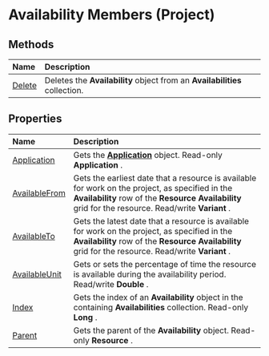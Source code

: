 
# Availability Members (Project)





## Methods



|**Name**|**Description**|
|:-----|:-----|
|[Delete](b014e345-10e8-efdd-310b-dd405143f6c6.md)|Deletes the  **Availability** object from an **Availabilities** collection.|

## Properties



|**Name**|**Description**|
|:-----|:-----|
|[Application](53f0c5d3-50e2-e17b-a6f6-fbb59fc7cb72.md)|Gets the  **[Application](8eb91712-7784-a102-38c0-19bb056c27e9.md)** object. Read-only **Application** .|
|[AvailableFrom](114a1c41-8866-f479-ef08-e099cf7a9968.md)|Gets the earliest date that a resource is available for work on the project, as specified in the  **Availability** row of the **Resource Availability** grid for the resource. Read/write **Variant** .|
|[AvailableTo](fe1b9efc-b981-5dc0-fbaa-a29c098e2628.md)|Gets the latest date that a resource is available for work on the project, as specified in the  **Availability** row of the **Resource Availability** grid for the resource. Read/write **Variant** .|
|[AvailableUnit](a22d2325-e512-08c5-608f-0fadce9d33e5.md)|Gets or sets the percentage of time the resource is available during the availability period. Read/write  **Double** .|
|[Index](54dd8601-68c8-0133-5622-12e26c70972d.md)|Gets the index of an  **Availability** object in the containing **Availabilities** collection. Read-only **Long** .|
|[Parent](8fc6f0dc-3f8b-1bc6-619f-0dbfa84015b6.md)|Gets the parent of the  **Availability** object. Read-only **Resource** .|
